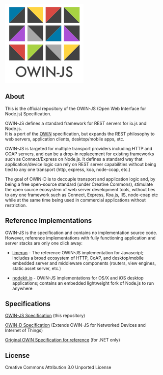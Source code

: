 [![OWIN-JS](./owin-js.png)](http://owinjs.org)
## About

This is the official repository of the OWIN-JS (Open Web Interface for Node.js) Specification. 

OWIN-JS defines a standard framework for REST servers for io.js and Node.js.  
It is a port of the [OWIN](http://owin.org) specification, but expands the REST philosophy to web servers, application clients, desktop/mobile apps, etc. 

OWIN-JS is targeted for multiple transport providers including HTTP and COAP servers, and can be a drop-in replacement for existing frameworks such as Connect/Express on Node.js.   It defines a standard way that application/device logic can rely on REST server capabilities without being tied to any one transport (http, express, koa, node-coap, etc.) 

The goal of OWIN-D is to decouple transport and application logic and, by being a free open-source standard (under Creative Commons), stimulate the open source ecosystem of web server development tools, without ties to any one framework such as Connect, Express, Koa.js, IIS, node-coap etc while at the same time being used in commercial applications without restriction.

## Reference Implementations

OWIN-JS is the specification and contains no implementation source code.   However, reference implementations with fully functioning application and server stacks are only one click away:

* [limerun](http://limerun.com) - The reference OWIN-JS implementation for Javascript;  includes a broad ecosystem of HTTP, CoAP, and desktop/mobile embedded server and middleware components (routers, view engines, static asset server, etc.)

* [nodekit.io](http://nodekit.io) - OWIN-JS implementations for OS/X and iOS desktop applications;  contains an embedded lightweight fork of Node.js to run anywhere 


## Specifications
[OWIN-JS Specification](./Specification.md)  (this repository)

[OWIN-D Specification](./Specification.md) (Extends OWIN-JS for Networked Devices and Internet of Things) 

[Original OWIN Specification for reference](http://owin.org/spec/spec/owin-1.0.0.html) (for .NET only)


## License
Creative Commons Attribution 3.0 Unported License
